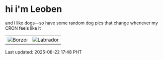 # hi i'm Leoben

and i like dogs—so have some random dog pics that change whenever my CRON feels like it

|  |  |
|--------|----------|
| ![Borzoi](https://random-dog-vercel.vercel.app/api/random-borzoi?v=1755856132) | ![Labrador](https://random-dog-vercel.vercel.app/api/random-labrador?v=1755856132) |

Last updated: 2025-08-22 17:48 PHT

